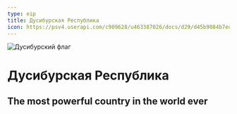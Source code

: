 ```yaml
---
type: eip
title: Дусибурская Республика
icon: https://psv4.userapi.com/c909628/u463387026/docs/d29/d45b9084b7ed/Gerb_1.png?extra=rphROFLJqSx0gsJA3x8E93GWyaNoufNOA5caxX_Vm7mMWMhXan0xhA-HU0IMTRaCNcVMiLNdkUN8Y3V_xz7ALCaViWf9R88kcDgDO1cU5tKIfW668R74yPIPyNlUCrcgWckszyQafjOgoZPDhs24KBm3vQ
---
```

![Дусибурский флаг](https://sun9-40.userapi.com/impg/gt02zS2GRbIMimgXQO-L-pKk9aCSBfkpnGNSRQ/tzJ0KuVWvAs.jpg?size=1280x590&quality=96&sign=560cb2db919ba1014f9dbab3e3088175&type=album)


# Дусибурская Республика
## The most powerful country in the world ever